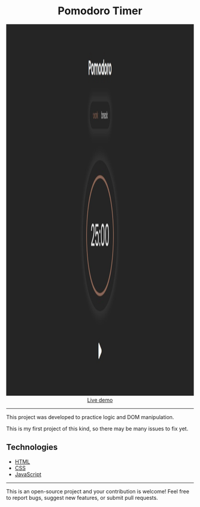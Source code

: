 # <center>Pomodoro Timer </center>

<center> 
  <img width="1000px" height="1000px" src="github/gitIMG.jpeg">
  <br>
  <a href="https://rodriguesgabriels.github.io/Pomodoro-Timer/" target="_blank" rel="noopener noreferrer">Live demo</a>
</center>

---

This project was developed to practice logic and DOM manipulation.

This is my first project of this kind, so there may be many issues to fix yet.

## Technologies

* [HTML](https://developer.mozilla.org/pt-BR/docs/Web/HTML)
* [CSS](https://developer.mozilla.org/pt-BR/docs/Web/CSS)
* [JavaScript](https://developer.mozilla.org/pt-BR/docs/Web/JavaScript)

---

This is an open-source project and your contribution is welcome! Feel free to report bugs, suggest new features, or submit pull requests.
